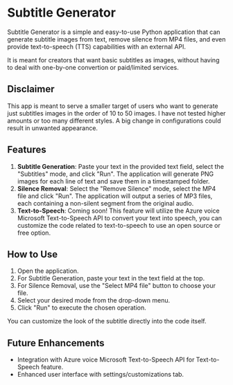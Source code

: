# Subtitle Generator

Subtitle Generator is a simple and easy-to-use Python application that can generate subtitle images from text, remove silence from MP4 files, and even provide text-to-speech (TTS) capabilities with an external API.

It is meant for creators that want basic subtitles as images, without having to deal with one-by-one convertion or paid/limited services. 

## Disclaimer

This app is meant to serve a smaller target of users who want to generate just subtitles images in the order of 10 to 50 images. I have not tested higher amounts or too many different styles. A big change in configurations could result in unwanted appearance. 

## Features

1. **Subtitle Generation**: Paste your text in the provided text field, select the "Subtitles" mode, and click "Run". The application will generate PNG images for each line of text and save them in a timestamped folder.
2. **Silence Removal**: Select the "Remove Silence" mode, select the MP4 file and click "Run". The application will output a series of MP3 files, each containing a non-silent segment from the original audio.
3. **Text-to-Speech**: Coming soon! This feature will utilize the Azure voice Microsoft Text-to-Speech API to convert your text into speech, you can customize the code related to text-to-speech to use an open source or free option.

## How to Use

1. Open the application.
2. For Subtitle Generation, paste your text in the text field at the top.
3. For Silence Removal, use the "Select MP4 file" button to choose your file.
4. Select your desired mode from the drop-down menu.
5. Click "Run" to execute the chosen operation.

You can customize the look of the subtitle directly into the code itself.

## Future Enhancements

- Integration with Azure voice Microsoft Text-to-Speech API for Text-to-Speech feature.
- Enhanced user interface with settings/customizations tab.
